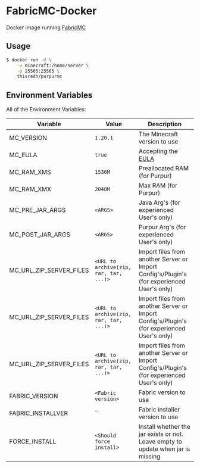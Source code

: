 # FabricMC-Docker

Docker image running [FabricMC](https://fabricmc.net/)

## Usage

```bash
$ docker run -d \
    -v minecraft:/home/server \
    -p 25565:25565 \
    thisredh/purpurmc
```

## Environment Variables

All of the Environment Variables:

| Variable | Value | Description |
| - | - | - |
| MC_VERSION | `1.20.1` | The Minecraft version to use |
| MC_EULA | `true` | Accepting the [EULA](https://account.mojang.com/documents/minecraft_eula) |
| MC_RAM_XMS | `1536M` | Preallocated RAM (for Purpur) |
| MC_RAM_XMX | `2048M` | Max RAM (for Purpur) |
| MC_PRE_JAR_ARGS | `<ARGS>` | Java Arg's (for experienced User's only) |
| MC_POST_JAR_ARGS | `<ARGS>` | Purpur Arg's (for experienced User's only) |
| MC_URL_ZIP_SERVER_FILES | `<URL to archive(zip, rar, tar, ...)>` | Import files from another Server or Import Config's/Plugin's (for experienced User's only) |
| MC_URL_ZIP_SERVER_FILES | `<URL to archive(zip, rar, tar, ...)>` | Import files from another Server or Import Config's/Plugin's (for experienced User's only) |
| MC_URL_ZIP_SERVER_FILES | `<URL to archive(zip, rar, tar, ...)>` | Import files from another Server or Import Config's/Plugin's (for experienced User's only) |
| FABRIC_VERSION | `<Fabric version>` | Fabric version to use |
| FABRIC_INSTALLVER | `` | Fabric installer version to use |
| FORCE_INSTALL | `<Should force install>` | Install whether the jar exists or not. Leave empty to update when jar is missing |
